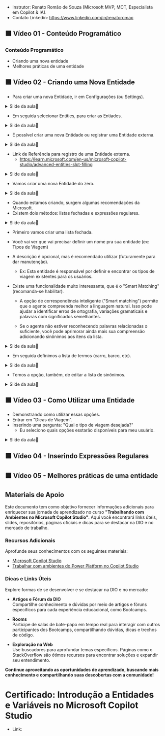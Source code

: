 - Instrutor: Renato Romão de Souza (Microsoft MVP, MCT, Especialista em Copilot & IA).
- Contato Linkedin: https://www.linkedin.com/in/renatoromao

## 🟩 Vídeo 01 - Conteúdo Programático

### Conteúdo Programático

- Criando uma nova entidade  
- Melhores práticas de uma entidade


## 🟩 Vídeo 02 - Criando uma Nova Entidade

- Para criar uma nova Entidade, ir em Configurações (ou Settings).

<details>
<summary> Slide da aula🔻</summary>
<p align="center">
    <img src="images/image.png" alt="" width="840">
</p>
</details>

- Em seguida selecionar Entities, para criar as Entiades.

<details>
<summary> Slide da aula🔻</summary>
<p align="center">
    <img src="images/image-2.png" alt="" width="840">
</p>
</details>

- É possĩvel criar uma nova Entidade ou registrar uma Entidade externa.

<details>
<summary> Slide da aula🔻</summary>
<p align="center">
    <img src="images/image-3.png" alt="" width="840">
</p>
</details>

- Link de Referência para registro de uma Entidade externa.
    - https://learn.microsoft.com/en-us/microsoft-copilot-studio/advanced-entities-slot-filling

<details>
<summary> Slide da aula🔻</summary>
<p align="center">
    <img src="images/image-4.png" alt="" width="840">
</p>
</details>

- Vamos criar uma nova Entidade do zero.

<details>
<summary> Slide da aula🔻</summary>
<p align="center">
    <img src="images/image-5.png" alt="" width="840">
</p>
</details>

- Quando estamos criando, surgem algumas recomendações da Microsoft.
- Existem dois métodos: listas fechadas e expressões regulares.

<details>
<summary> Slide da aula🔻</summary>
<p align="center">
    <img src="images/image-6.png" alt="" width="840">
</p>
</details>

- Primeiro vamos criar uma lista fechada.
- Você vai ver que vai precisar definir um nome pra sua entidade (ex: Tipos de Viagem)
- A descrição é opcional, mas é recomendado utilizar (futuramente para dar manutenção).
    - Ex: Esta entidade é responsável por definir e encontrar os tipos de viagem existentes para os usuários.
- Existe uma funcionalidade muito interessante, que é o "Smart Matching" (recomanda-se habilitar).
    
    - A opção de correspondência inteligente ("Smart matching") permite que o agente compreenda melhor a linguagem natural. Isso pode ajudar a identificar erros de ortografia, variações gramaticais e palavras com significados semelhantes.

    - Se o agente não estiver reconhecendo palavras relacionadas o suficiente, você pode aprimorar ainda mais sua compreensão adicionando sinônimos aos itens da lista.

<details>
<summary> Slide da aula🔻</summary>
<p align="center">
    <img src="images/image-7.png" alt="" width="840">
</p>
</details>

- Em seguida definimos a lista de termos (carro, barco, etc).

<details>
<summary> Slide da aula🔻</summary>
<p align="center">
    <img src="images/image-8.png" alt="" width="840">
</p>
</details>

- Temos a opção, também, de editar a lista de sinônimos.

<details>
<summary> Slide da aula🔻</summary>
<p align="center">
    <img src="images/image-9.png" alt="" width="840">
</p>
</details>

## 🟩 Vídeo 03 - Como Utilizar uma Entidade

- Demonstrando como utilizar essas opções.
- Entrar em "Dicas de Viagem".
- Inserindo uma pergunta: "Qual o tipo de viagem desejada?"
    - Eu seleciono quais opções esstarão disponíveis para meu usuário.

<details>
<summary> Slide da aula🔻</summary>
<p align="center">
    <img src="images/image-11.png" alt="" width="840">
</p>
</details>



## 🟩 Vídeo 04 - Inserindo Expressões Regulares

## 🟩 Vídeo 05 - Melhores práticas de uma entidade


## Materiais de Apoio

Este documento tem como objetivo fornecer informações adicionais para enriquecer sua jornada de aprendizado no curso **"Trabalhando com Ambientes no Microsoft Copilot Studio"**. Aqui você encontrará links úteis, slides, repositórios, páginas oficiais e dicas para se destacar na DIO e no mercado de trabalho.

### Recursos Adicionais

Aprofunde seus conhecimentos com os seguintes materiais:

- [Microsoft Copilot Studio](https://www.microsoft.com/pt-br/microsoft-copilot/microsoft-copilot-studio)
- [Trabalhar com ambientes do Power Platform no Copilot Studio](https://learn.microsoft.com/pt-br/microsoft-copilot-studio/environments-first-run-experience)

### Dicas e Links Úteis

Explore formas de se desenvolver e se destacar na DIO e no mercado:

- **Artigos e Fórum da DIO**  
  Compartilhe conhecimento e dúvidas por meio de artigos e fóruns específicos para cada experiência educacional, como Bootcamps.

- **Rooms**  
  Participe de salas de bate-papo em tempo real para interagir com outros participantes dos Bootcamps, compartilhando dúvidas, dicas e trechos de código.

- **Exploração na Web**  
  Use buscadores para aprofundar temas específicos. Páginas como o StackOverflow são ótimos recursos para encontrar soluções e expandir seu entendimento.

**Continue aproveitando as oportunidades de aprendizado, buscando mais conhecimento e compartilhando suas descobertas com a comunidade!**

# Certificado: Introdução a Entidades e Variáveis no Microsoft Copilot Studio

- Link: 